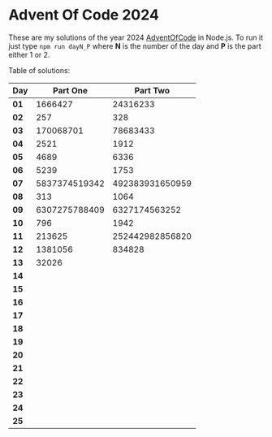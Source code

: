 # Advent Of Code 2024
These are my solutions of the year 2024 [AdventOfCode](https://adventofcode.com/2024) in Node.js.
To run it just type `npm run dayN_P` where **N** is the number of the day and **P** is the part either 1 or 2.

Table of solutions:

| Day    | Part One      | Part Two        |
|--------|---------------|-----------------|
| **01** | 1666427       | 24316233        |
| **02** | 257           | 328             |
| **03** | 170068701     | 78683433        |
| **04** | 2521          | 1912            |
| **05** | 4689          | 6336            |
| **06** | 5239          | 1753            |
| **07** | 5837374519342 | 492383931650959 |
| **08** | 313           | 1064            |
| **09** | 6307275788409 | 6327174563252   |
| **10** | 796           | 1942            |
| **11** | 213625        | 252442982856820 |
| **12** | 1381056       | 834828          |
| **13** | 32026         |                 |
| **14** |               |                 |
| **15** |               |                 |
| **16** |               |                 |
| **17** |               |                 |
| **18** |               |                 |
| **19** |               |                 |
| **20** |               |                 |
| **21** |               |                 |
| **22** |               |                 |
| **23** |               |                 |
| **24** |               |                 |
| **25** |               |                 |
